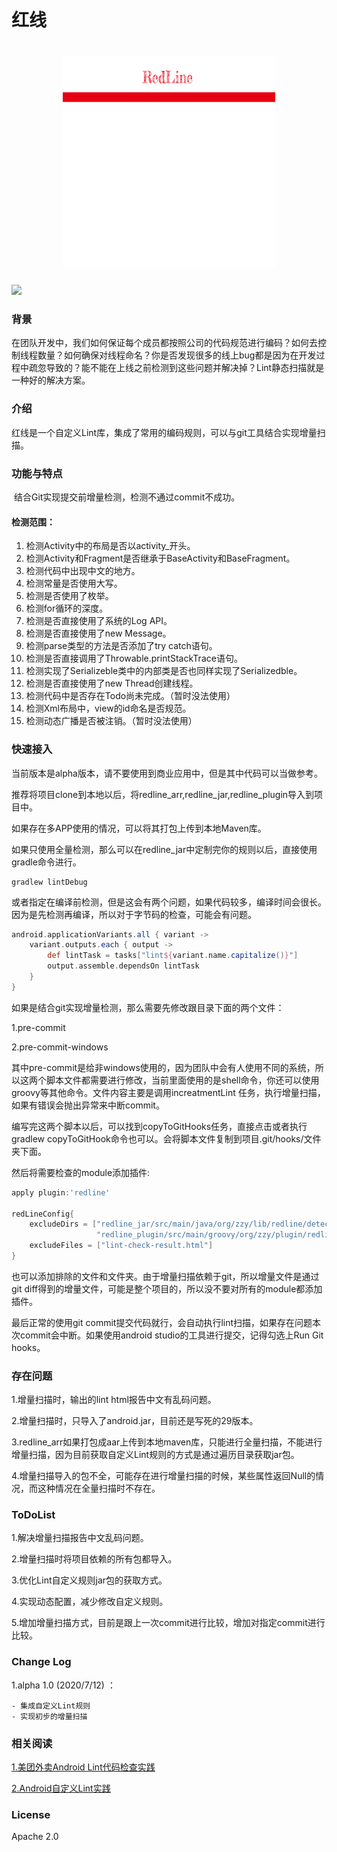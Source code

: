 # 红线
<h1 align="center">
  <img src="https://raw.githubusercontent.com/121880399/PictureManager/master/%E7%BA%A2%E7%BA%BF.png" height="340" width="340"  alt="logo" />
 </h1>

![](https://img.shields.io/badge/language-java-orange.svg)
### 背景

​	在团队开发中，我们如何保证每个成员都按照公司的代码规范进行编码？如何去控制线程数量？如何确保对线程命名？你是否发现很多的线上bug都是因为在开发过程中疏忽导致的？能不能在上线之前检测到这些问题并解决掉？Lint静态扫描就是一种好的解决方案。

### 介绍

​	红线是一个自定义Lint库，集成了常用的编码规则，可以与git工具结合实现增量扫描。

### 功能与特点

​	结合Git实现提交前增量检测，检测不通过commit不成功。

#### 	检测范围：

1. 检测Activity中的布局是否以activity_开头。
2. 检测Activity和Fragment是否继承于BaseActivity和BaseFragment。
3. 检测代码中出现中文的地方。
4. 检测常量是否使用大写。
5. 检测是否使用了枚举。
6. 检测for循环的深度。
7. 检测是否直接使用了系统的Log API。
8. 检测是否直接使用了new Message。
9. 检测parse类型的方法是否添加了try catch语句。
10. 检测是否直接调用了Throwable.printStackTrace语句。
11. 检测实现了Serializeble类中的内部类是否也同样实现了Serializedble。
12. 检测是否直接使用了new Thread创建线程。
13. 检测代码中是否存在Todo尚未完成。（暂时没法使用）
14. 检测Xml布局中，view的id命名是否规范。
15. 检测动态广播是否被注销。（暂时没法使用）

### 快速接入

当前版本是alpha版本，请不要使用到商业应用中，但是其中代码可以当做参考。

推荐将项目clone到本地以后，将redline_arr,redline_jar,redline_plugin导入到项目中。

如果存在多APP使用的情况，可以将其打包上传到本地Maven库。

如果只使用全量检测，那么可以在redline_jar中定制完你的规则以后，直接使用gradle命令进行。

```
gradlew lintDebug
```

或者指定在编译前检测，但是这会有两个问题，如果代码较多，编译时间会很长。因为是先检测再编译，所以对于字节码的检查，可能会有问题。

```groovy
android.applicationVariants.all { variant ->
    variant.outputs.each { output ->
        def lintTask = tasks["lint${variant.name.capitalize()}"]
        output.assemble.dependsOn lintTask
    }
}
```

如果是结合git实现增量检测，那么需要先修改跟目录下面的两个文件：

1.pre-commit

2.pre-commit-windows

其中pre-commit是给非windows使用的，因为团队中会有人使用不同的系统，所以这两个脚本文件都需要进行修改，当前里面使用的是shell命令，你还可以使用groovy等其他命令。文件内容主要是调用increatmentLint 任务，执行增量扫描，如果有错误会抛出异常来中断commit。

编写完这两个脚本以后，可以找到copyToGitHooks任务，直接点击或者执行gradlew copyToGitHook命令也可以。会将脚本文件复制到项目.git/hooks/文件夹下面。

然后将需要检查的module添加插件:

```groovy
apply plugin:'redline'

redLineConfig{
    excludeDirs = ["redline_jar/src/main/java/org/zzy/lib/redline/detector",
                   "redline_plugin/src/main/groovy/org/zzy/plugin/redline"]
    excludeFiles = ["lint-check-result.html"]
}
```

也可以添加排除的文件和文件夹。由于增量扫描依赖于git，所以增量文件是通过git diff得到的增量文件，可能是整个项目的，所以没不要对所有的module都添加插件。

最后正常的使用git commit提交代码就行，会自动执行lint扫描，如果存在问题本次commit会中断。如果使用android studio的工具进行提交，记得勾选上Run Git hooks。

### 存在问题

1.增量扫描时，输出的lint html报告中文有乱码问题。

2.增量扫描时，只导入了android.jar，目前还是写死的29版本。

3.redline_arr如果打包成aar上传到本地maven库，只能进行全量扫描，不能进行增量扫描，因为目前获取自定义Lint规则的方式是通过遍历目录获取jar包。

4.增量扫描导入的包不全，可能存在进行增量扫描的时候，某些属性返回Null的情况，而这种情况在全量扫描时不存在。

### ToDoList

1.解决增量扫描报告中文乱码问题。

2.增量扫描时将项目依赖的所有包都导入。

3.优化Lint自定义规则jar包的获取方式。

4.实现动态配置，减少修改自定义规则。

5.增加增量扫描方式，目前是跟上一次commit进行比较，增加对指定commit进行比较。

### Change Log

1.alpha 1.0 (2020/7/12) ：

	- 集成自定义Lint规则 
	- 实现初步的增量扫描

### 相关阅读

[1.美团外卖Android Lint代码检查实践](https://tech.meituan.com/2018/04/13/waimai-android-lint.html)

[2.Android自定义Lint实践](https://tech.meituan.com/2016/03/21/android-custom-lint.html)

### License

Apache 2.0
